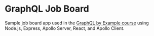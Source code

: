 # GraphQL Job Board

Sample job board app used in the [GraphQL by Example course](https://www.udemy.com/course/graphql-by-example/) using Node.js, Express, Apollo Server, React, and Apollo Client.
